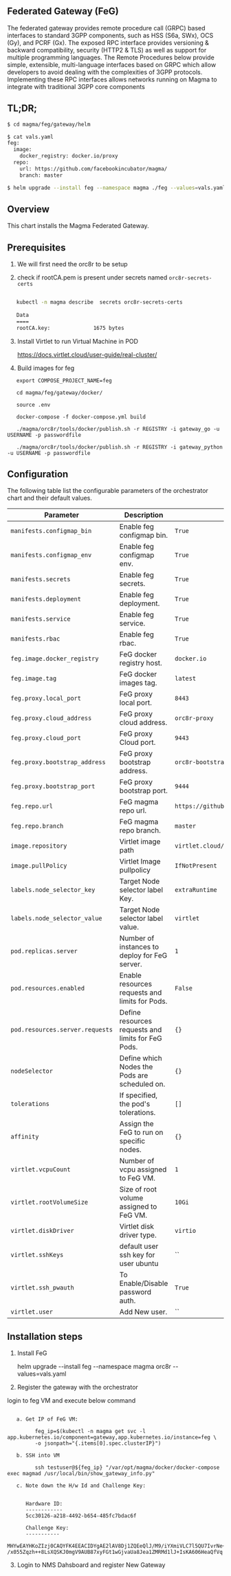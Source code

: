## Federated Gateway (FeG)

The federated gateway provides remote procedure call (GRPC) based interfaces to standard 3GPP components, such as HSS (S6a, SWx), OCS (Gy), and PCRF (Gx). The exposed RPC interface provides versioning & backward compatibility, security (HTTP2 & TLS) as well as support for multiple programming languages. The Remote Procedures below provide simple, extensible, multi-language interfaces based on GRPC which allow developers to avoid dealing with the complexities of 3GPP protocols. Implementing these RPC interfaces allows networks running on Magma to integrate with traditional 3GPP core components


## TL;DR;
```bash
$ cd magma/feg/gateway/helm

$ cat vals.yaml
feg:
  image:
    docker_registry: docker.io/proxy
  repo:
    url: https://github.com/facebookincubator/magma/
    branch: master

$ helm upgrade --install feg --namespace magma ./feg --values=vals.yaml
```

## Overview

This chart installs the Magma Federated Gateway.

## Prerequisites
1. We will first need the orc8r to be setup

2. check if rootCA.pem is present under secrets named `orc8r-secrets-certs`

```bash

   kubectl -n magma describe  secrets orc8r-secrets-certs
   
   Data
   ====
   rootCA.key:              1675 bytes
```
3. Install Virtlet to run Virtual Machine in POD

	https://docs.virtlet.cloud/user-guide/real-cluster/ 

4. Build images for feg

```shell
   export COMPOSE_PROJECT_NAME=feg

   cd magma/feg/gateway/docker/

   source .env

   docker-compose -f docker-compose.yml build

   ./magma/orc8r/tools/docker/publish.sh -r REGISTRY -i gateway_go -u USERNAME -p passwordfile

   ./magma/orc8r/tools/docker/publish.sh -r REGISTRY -i gateway_python -u USERNAME -p passwordfile

```

## Configuration

The following table list the configurable parameters of the orchestrator chart and their default values.

| Parameter        | Description     | Default   |
| ---              | ---             | ---       |
| `manifests.configmap_bin` | Enable feg configmap bin. | `True` |
| `manifests.configmap_env` | Enable feg configmap env. | `True` |
| `manifests.secrets` | Enable feg secrets. | `True` |
| `manifests.deployment` | Enable feg deployment. | `True` |
| `manifests.service` | Enable feg service. | `True` |
| `manifests.rbac` | Enable feg rbac. | `True` |
| `feg.image.docker_registry` | FeG docker registry host. | `docker.io` |
| `feg.image.tag` | FeG docker images tag. | `latest` |
| `feg.proxy.local_port` | FeG proxy local port. | `8443` |
| `feg.proxy.cloud_address` | FeG proxy cloud address. | `orc8r-proxy` |
| `feg.proxy.cloud_port` | FeG proxy Cloud port. | `9443` |
| `feg.proxy.bootstrap_address` | FeG proxy bootstrap address. | `orc8r-bootstrap` |
| `feg.proxy.bootstrap_port` | FeG proxy bootstrap port. | `9444` |
| `feg.repo.url` | FeG magma repo url. | `https://github.com/facebookincubator/magma/` |
| `feg.repo.branch` | FeG magma repo branch. | `master` |
| `image.repository` | Virtlet image path | `virtlet.cloud/<image_path>` |
| `image.pullPolicy` | Virtlet Image pullpolicy | `IfNotPresent` |
| `labels.node_selector_key` | Target Node selector label Key. | `extraRuntime` |
| `labels.node_selector_value` | Target Node selector label value. | `virtlet` |
| `pod.replicas.server` | Number of instances to deploy for FeG server. | `1` |
| `pod.resources.enabled` | Enable resources requests and limits for Pods. | `False` |
| `pod.resources.server.requests` | Define resources requests and limits for FeG Pods. | `{}` |
| `nodeSelector` | Define which Nodes the Pods are scheduled on. | `{}` |
| `tolerations` | If specified, the pod's tolerations. | `[]` |
| `affinity` | Assign the FeG to run on specific nodes. | `{}` |
| `virtlet.vcpuCount` | Number of vcpu assigned to FeG VM. | `1` |
| `virtlet.rootVolumeSize` | Size of root volume assigned to FeG VM. | `10Gi` |
| `virtlet.diskDriver` | Virtlet disk driver type. | `virtio` |
| `virtlet.sshKeys` | default user ssh key for user ubuntu | `` |
| `virtlet.ssh_pwauth` | To Enable/Disable password auth. | `True` |
| `virtlet.user` | Add New user. | `` |


## Installation steps

1. Install FeG 

	helm upgrade --install feg --namespace magma orc8r --values=vals.yaml

2. Register the gateway with the orchestrator

login to feg VM and execute below command

```shell
   
   a. Get IP of FeG VM:
   
         feg_ip=$(kubectl -n magma get svc -l app.kubernetes.io/component=gateway,app.kubernetes.io/instance=feg \ 
         -o jsonpath="{.items[0].spec.clusterIP}")
    
   b. SSH into VM
   
         ssh testuser@${feg_ip} "/var/opt/magma/docker/docker-compose exec magmad /usr/local/bin/show_gateway_info.py"
      
   c. Note down the H/w Id and Challenge Key: 
  
  
      Hardware ID:
      ------------
      5cc30126-a218-4492-b654-485fc7bdac6f

      Challenge Key:
      -----------
      MHYwEAYHKoZIzj0CAQYFK4EEACIDYgAE2lAV8Dj1ZQEeQlJ/M9/iYXmiVLC7l5QU7IvrNe+lLsu2MuGz4hjNwFPLmG      /x055Zqzh++8LsXQSKJ0mgV9AUB87xyFGt1wGjvaUa8Jea1ZMRMd1lJ+IsKA606HeaQfVq

```

3. Login to NMS Dahsboard and register New Gateway


